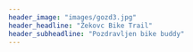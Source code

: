 ```yaml
---
header_image: "images/gozd3.jpg"
header_headline: "Žekovc Bike Trail"
header_subheadline: "Pozdravljen bike buddy"
---
```

